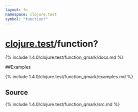 ```yaml
---
layout: fn
namespace: clojure.test
symbol: "function?"
---
```


# [clojure.test](../)/function?

{% include 1.4.0/clojure.test/function_qmark/docs.md %}

##Examples

{% include 1.4.0/clojure.test/function_qmark/examples.md %}
## Source
{% include 1.4.0/clojure.test/function_qmark/src.md %}

